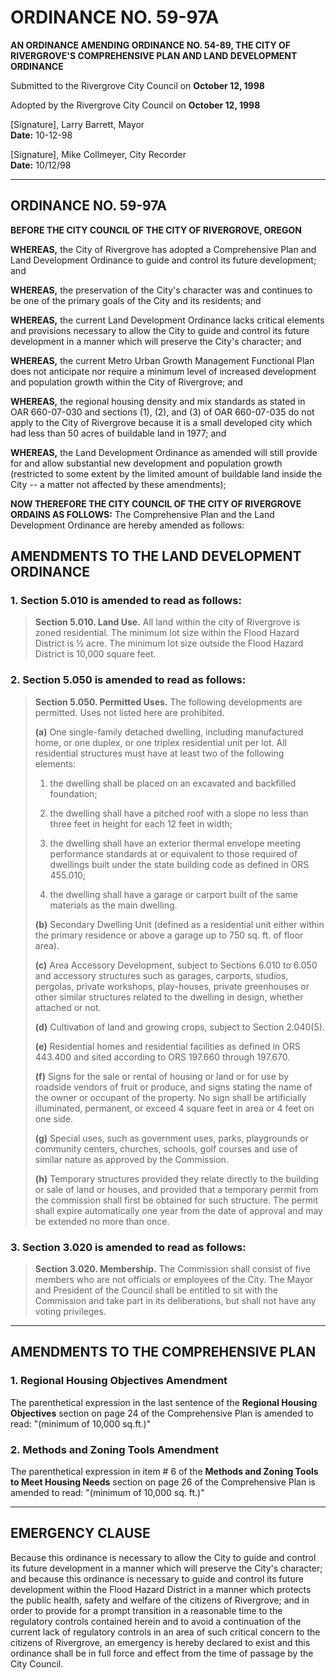 # ORDINANCE NO. 59-97A

**AN ORDINANCE AMENDING ORDINANCE NO. 54-89, THE CITY OF RIVERGROVE'S COMPREHENSIVE PLAN AND LAND DEVELOPMENT ORDINANCE**

Submitted to the Rivergrove City Council on **October 12, 1998**

Adopted by the Rivergrove City Council on **October 12, 1998**

[Signature], Larry Barrett, Mayor  
**Date:** 10-12-98

[Signature], Mike Collmeyer, City Recorder  
**Date:** 10/12/98

---

## ORDINANCE NO. 59-97A

**BEFORE THE CITY COUNCIL OF THE CITY OF RIVERGROVE, OREGON**

**WHEREAS,** the City of Rivergrove has adopted a Comprehensive Plan and Land Development Ordinance to guide and control its future development; and

**WHEREAS,** the preservation of the City's character was and continues to be one of the primary goals of the City and its residents; and

**WHEREAS,** the current Land Development Ordinance lacks critical elements and provisions necessary to allow the City to guide and control its future development in a manner which will preserve the City's character; and

**WHEREAS,** the current Metro Urban Growth Management Functional Plan does not anticipate nor require a minimum level of increased development and population growth within the City of Rivergrove; and

**WHEREAS,** the regional housing density and mix standards as stated in OAR 660-07-030 and sections (1), (2), and (3) of OAR 660-07-035 do not apply to the City of Rivergrove because it is a small developed city which had less than 50 acres of buildable land in 1977; and

**WHEREAS,** the Land Development Ordinance as amended will still provide for and allow substantial new development and population growth (restricted to some extent by the limited amount of buildable land inside the City -- a matter not affected by these amendments);

**NOW THEREFORE THE CITY COUNCIL OF THE CITY OF RIVERGROVE ORDAINS AS FOLLOWS:** The Comprehensive Plan and the Land Development Ordinance are hereby amended as follows:

## AMENDMENTS TO THE LAND DEVELOPMENT ORDINANCE

### 1. Section 5.010 is amended to read as follows:

> **Section 5.010. Land Use.** All land within the city of Rivergrove is zoned residential. The minimum lot size within the Flood Hazard District is ½ acre. The minimum lot size outside the Flood Hazard District is 10,000 square feet.

### 2. Section 5.050 is amended to read as follows:

> **Section 5.050. Permitted Uses.** The following developments are permitted. Uses not listed here are prohibited.
>
> **(a)** One single-family detached dwelling, including manufactured home, or one duplex, or one triplex residential unit per lot. All residential structures must have at least two of the following elements:
>
> 1. the dwelling shall be placed on an excavated and backfilled foundation;
>
> 2. the dwelling shall have a pitched roof with a slope no less than three feet in height for each 12 feet in width;
>
> 3. the dwelling shall have an exterior thermal envelope meeting performance standards at or equivalent to those required of dwellings built under the state building code as defined in ORS 455.010;
>
> 4. the dwelling shall have a garage or carport built of the same materials as the main dwelling.
>
> **(b)** Secondary Dwelling Unit (defined as a residential unit either within the primary residence or above a garage up to 750 sq. ft. of floor area).
>
> **(c)** Area Accessory Development, subject to Sections 6.010 to 6.050 and accessory structures such as garages, carports, studios, pergolas, private workshops, play-houses, private greenhouses or other similar structures related to the dwelling in design, whether attached or not.
>
> **(d)** Cultivation of land and growing crops, subject to Section 2.040(5).
>
> **(e)** Residential homes and residential facilities as defined in ORS 443.400 and sited according to ORS 197.660 through 197.670.
>
> **(f)** Signs for the sale or rental of housing or land or for use by roadside vendors of fruit or produce, and signs stating the name of the owner or occupant of the property. No sign shall be artificially illuminated, permanent, or exceed 4 square feet in area or 4 feet on one side.
>
> **(g)** Special uses, such as government uses, parks, playgrounds or community centers, churches, schools, golf courses and use of similar nature as approved by the Commission.
>
> **(h)** Temporary structures provided they relate directly to the building or sale of land or houses, and provided that a temporary permit from the commission shall first be obtained for such structure. The permit shall expire automatically one year from the date of approval and may be extended no more than once.

### 3. Section 3.020 is amended to read as follows:

> **Section 3.020. Membership.** The Commission shall consist of five members who are not officials or employees of the City. The Mayor and President of the Council shall be entitled to sit with the Commission and take part in its deliberations, but shall not have any voting privileges.

---

## AMENDMENTS TO THE COMPREHENSIVE PLAN

### 1. Regional Housing Objectives Amendment

The parenthetical expression in the last sentence of the **Regional Housing Objectives** section on page 24 of the Comprehensive Plan is amended to read: "(minimum of 10,000 sq.ft.)"

### 2. Methods and Zoning Tools Amendment

The parenthetical expression in item # 6 of the **Methods and Zoning Tools to Meet Housing Needs** section on page 26 of the Comprehensive Plan is amended to read: "(minimum of 10,000 sq. ft.)"

---

## EMERGENCY CLAUSE

Because this ordinance is necessary to allow the City to guide and control its future development in a manner which will preserve the City's character; and because this ordinance is necessary to guide and control its future development within the Flood Hazard District in a manner which protects the public health, safety and welfare of the citizens of Rivergrove; and in order to provide for a prompt transition in a reasonable time to the regulatory controls contained herein and to avoid a continuation of the current lack of regulatory controls in an area of such critical concern to the citizens of Rivergrove, an emergency is hereby declared to exist and this ordinance shall be in full force and effect from the time of passage by the City Council.
